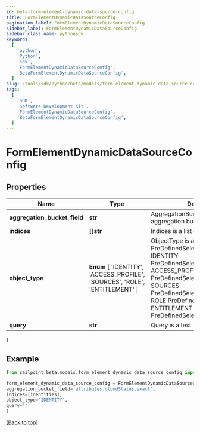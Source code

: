 ```yaml
---
id: beta-form-element-dynamic-data-source-config
title: FormElementDynamicDataSourceConfig
pagination_label: FormElementDynamicDataSourceConfig
sidebar_label: FormElementDynamicDataSourceConfig
sidebar_class_name: pythonsdk
keywords:
  [
    'python',
    'Python',
    'sdk',
    'FormElementDynamicDataSourceConfig',
    'BetaFormElementDynamicDataSourceConfig',
  ]
slug: /tools/sdk/python/beta/models/form-element-dynamic-data-source-config
tags:
  [
    'SDK',
    'Software Development Kit',
    'FormElementDynamicDataSourceConfig',
    'BetaFormElementDynamicDataSourceConfig',
  ]
---
```


# FormElementDynamicDataSourceConfig

## Properties

| Name | Type | Description | Notes |
| --- | --- | --- | --- |
| **aggregation_bucket_field** | **str** | AggregationBucketField is the aggregation bucket field name | [optional] |
| **indices** | **[]str** | Indices is a list of indices to use | [optional] |
| **object_type** | **Enum** [ 'IDENTITY', 'ACCESS_PROFILE', 'SOURCES', 'ROLE', 'ENTITLEMENT' ] | ObjectType is a PreDefinedSelectOption value IDENTITY PreDefinedSelectOptionIdentity ACCESS_PROFILE PreDefinedSelectOptionAccessProfile SOURCES PreDefinedSelectOptionSources ROLE PreDefinedSelectOptionRole ENTITLEMENT PreDefinedSelectOptionEntitlement | [optional] |
| **query** | **str** | Query is a text | [optional] |

}

## Example

```python
from sailpoint.beta.models.form_element_dynamic_data_source_config import FormElementDynamicDataSourceConfig

form_element_dynamic_data_source_config = FormElementDynamicDataSourceConfig(
aggregation_bucket_field='attributes.cloudStatus.exact',
indices=[identities],
object_type='IDENTITY',
query='*'
)

```

[[Back to top]](#)
